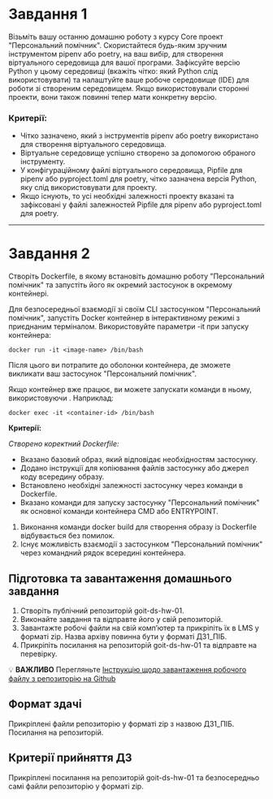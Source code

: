 # Завдання 1

Візьміть вашу останню домашню роботу з курсу Core проект "Персональний помічник". Скористайтеся будь-яким зручним інструментом pipenv або poetry, на ваш вибір, для створення віртуального середовища для вашої програми. Зафіксуйте версію Python у цьому середовищі (вкажіть чітко: який Python слід використовувати) та налаштуйте ваше робоче середовище (IDE) для роботи зі створеним середовищем. Якщо використовували сторонні проекти, вони також повинні тепер мати конкретну версію.

### Критерії:
- Чітко зазначено, який з інструментів pipenv або poetry використано для створення віртуального середовища.
- Віртуальне середовище успішно створено за допомогою обраного інструменту.
- У конфігураційному файлі віртуального середовища, Pipfile для pipenv або pyproject.toml для poetry, чітко зазначена версія Python, яку слід використовувати для проекту.
- Якщо існують, то усі необхідні залежності проекту вказані та зафіксовані у файлі залежностей Pipfile для pipenv або pyproject.toml для poetry.

---

# Завдання 2

Створіть Dockerfile, в якому встановіть домашню роботу "Персональний помічник" та запустіть його як окремий застосунок в окремому контейнері.

Для безпосередньої взаємодії зі своїм CLI застосунком "Персональний помічник", запустіть Docker контейнер в інтерактивному режимі з приєднаним терміналом. Використовуйте параметри -it при запуску контейнера:

```
docker run -it <image-name> /bin/bash
```

Після цього ви потрапите до оболонки контейнера, де зможете викликати ваш застосунок "Персональний помічник".

Якщо контейнер вже працює, ви можете запускати команди в ньому, використовуючи . Наприклад:


```
docker exec -it <container-id> /bin/bash
```


**Критерії:**


*Створено коректний Dockerfile:*
- Вказано базовий образ, який відповідає необхідностям застосунку.
- Додано інструкції для копіювання файлів застосунку або джерел коду всередину образу.
- Встановлено необхідні залежності застосунку через команди в Dockerfile.
- Вказано команди для запуску застосунку "Персональний помічник" як основної команди контейнера CMD або ENTRYPOINT.
1. Виконання команди docker build для створення образу із Dockerfile відбувається без помилок.
2. Існує можливість взаємодії з застосунком "Персональний помічник" через командний рядок всередині контейнера.


## Підготовка та завантаження домашнього завдання

1. Створіть публічний репозиторій goit-ds-hw-01.
2. Виконайте завдання та відправте його у свій репозиторій.
3. Завантажте робочі файли на свій комп’ютер та прикріпіть їх в LMS у форматі zip. Назва архіву повинна бути у форматі ДЗ1_ПІБ.
4. Прикріпіть посилання на репозиторій goit-ds-hw-01 та відправте на перевірку.


💡 **ВАЖЛИВО** Перегляньте [Інструкцію щодо завантаження робочого файлу з репозиторію на Github](https://drive.google.com/file/d/1z3avfp12iEwqjtCEVT5WhsOZhRO17Wnw/view)




## Формат здачі



Прикріплені файли репозиторію у форматі zip з назвою ДЗ1_ПІБ.
Посилання на репозиторій.


## Критерії прийняття ДЗ



Прикріплені посилання на репозиторій goit-ds-hw-01 та безпосередньо самі файли репозиторію у форматі zip.